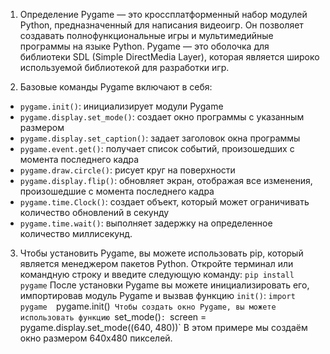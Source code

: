 
1. Определение
Pygame — это кроссплатформенный набор модулей Python, предназначенный для написания видеоигр. Он позволяет создавать полнофункциональные игры и мультимедийные программы на языке Python. Pygame — это оболочка для библиотеки SDL (Simple DirectMedia Layer), которая является широко используемой библиотекой для разработки игр.

2. Базовые команды Pygame включают в себя:

- `pygame.init()`: инициализирует модули Pygame
- `pygame.display.set_mode()`: создает окно программы с указанным размером
- `pygame.display.set_caption()`: задает заголовок окна программы
- `pygame.event.get()`: получает список событий, произошедших с момента последнего кадра
- `pygame.draw.circle()`: рисует круг на поверхности
- `pygame.display.flip()`: обновляет экран, отображая все изменения, произошедшие с момента последнего кадра
- `pygame.time.Clock()`: создает объект, который может ограничивать количество обновлений в секунду
- `pygame.time.wait()`: выполняет задержку на определенное количество миллисекунд.

3. Чтобы установить Pygame, вы можете использовать pip, который является менеджером пакетов Python. Откройте терминал или командную строку и введите следующую команду:
	 `pip install pygame`
После установки Pygame вы можете инициализировать его, импортировав модуль Pygame и вызвав функцию `init()`:
	`import pygame 
	`pygame.init()`
Чтобы создать окно Pygame, вы можете использовать функцию `set_mode()`:
	`screen = pygame.display.set_mode((640, 480))`
В этом примере мы создаём окно размером 640x480 пикселей.